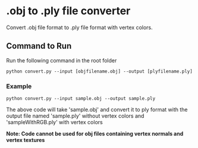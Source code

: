 # .obj to .ply file converter
Convert .obj file format to .ply file format with vertex colors.

## Command to Run
Run the following command in the root folder 
```
python convert.py --input [objfilename.obj] --output [plyfilename.ply]
```
### Example
```
python convert.py --input sample.obj --output sample.ply
```
The above code will take 'sample.obj' and convert it to ply format with the output file named 'sample.ply' without vertex colors and 'sampleWithRGB.ply' with vertex colors

**Note: Code cannot be used for obj files containing vertex normals and vertex textures**
